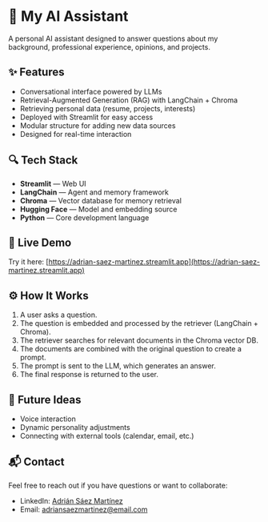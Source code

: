 # 🧠 My AI Assistant

A personal AI assistant designed to answer questions about my background, professional experience, opinions, and projects.

## ✨ Features

- Conversational interface powered by LLMs
- Retrieval-Augmented Generation (RAG) with LangChain + Chroma
- Retrieving personal data (resume, projects, interests)
- Deployed with Streamlit for easy access
- Modular structure for adding new data sources
- Designed for real-time interaction

## 🔍 Tech Stack

- **Streamlit** — Web UI
- **LangChain** — Agent and memory framework
- **Chroma** — Vector database for memory retrieval
- **Hugging Face** — Model and embedding source
- **Python** — Core development language

## 🚀 Live Demo

Try it here: [https://adrian-saez-martinez.streamlit.app](https://adrian-saez-martinez.streamlit.app)

## ⚙️ How It Works

1. A user asks a question.
2. The question is embedded and processed by the retriever (LangChain + Chroma).
3. The retriever searches for relevant documents in the Chroma vector DB.
4. The documents are combined with the original question to create a prompt.
5. The prompt is sent to the LLM, which generates an answer.
6. The final response is returned to the user.

## 📌 Future Ideas

- Voice interaction
- Dynamic personality adjustments
- Connecting with external tools (calendar, email, etc.)

## 📬 Contact

Feel free to reach out if you have questions or want to collaborate:

- LinkedIn: [Adrián Sáez Martínez](https://www.linkedin.com/in/adrian-saez-martinez/)
- Email: adriansaezmartinez@email.com

